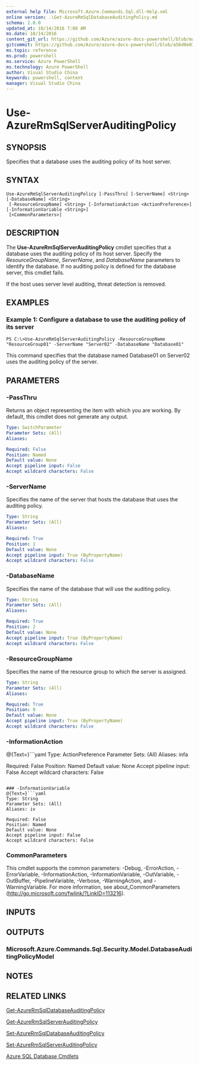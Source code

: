 ```yaml
---
external help file: Microsoft.Azure.Commands.Sql.dll-Help.xml
online version: .\Get-AzureRmSqlDatabaseAuditingPolicy.md
schema: 2.0.0
updated_at: 10/14/2016 7:06 AM
ms.date: 10/14/2016
content_git_url: https://github.com/Azure/azure-docs-powershell/blob/master/azureps-cmdlets-docs/ResourceManager/AzureRM.Sql/v2.0/CmdletMDs/Use-AzureRmSqlServerAuditingPolicy.md
gitcommit: https://github.com/Azure/azure-docs-powershell/blob/a56d0e01e65c2c33aa2af13dd29addc94ead6e88/azureps-cmdlets-docs/ResourceManager/AzureRM.Sql/v2.0/CmdletMDs/Use-AzureRmSqlServerAuditingPolicy.md
ms.topic: reference
ms.prod: powershell
ms.service: Azure PowerShell
ms.technology: Azure PowerShell
author: Visual Studio China
keywords: powershell, content
manager: Visual Studio China
---
```


# Use-AzureRmSqlServerAuditingPolicy

## SYNOPSIS
Specifies that a database uses the auditing policy of its host server.

## SYNTAX

```
Use-AzureRmSqlServerAuditingPolicy [-PassThru] [-ServerName] <String> [-DatabaseName] <String>
 [-ResourceGroupName] <String> [-InformationAction <ActionPreference>] [-InformationVariable <String>]
 [<CommonParameters>]
```

## DESCRIPTION
The **Use-AzureRmSqlServerAuditingPolicy** cmdlet specifies that a database uses the auditing policy of its host server.
Specify the *ResourceGroupName*, *ServerName*, and *DatabaseName* parameters to identify the database.
If no auditing policy is defined for the database server, this cmdlet fails.

If the host uses server level auditing, threat detection is removed.

## EXAMPLES

### Example 1: Configure a database to use the auditing policy of its server
```
PS C:\>Use-AzureRmSqlServerAuditingPolicy -ResourceGroupName "ResourceGroup01" -ServerName "Server02" -DatabaseName "Database01"
```

This command specifies that the database named Database01 on Server02 uses the auditing policy of the server.

## PARAMETERS

### -PassThru
Returns an object representing the item with which you are working.
By default, this cmdlet does not generate any output.

```yaml
Type: SwitchParameter
Parameter Sets: (All)
Aliases: 

Required: False
Position: Named
Default value: None
Accept pipeline input: False
Accept wildcard characters: False
```

### -ServerName
Specifies the name of the server that hosts the database that uses the auditing policy.

```yaml
Type: String
Parameter Sets: (All)
Aliases: 

Required: True
Position: 1
Default value: None
Accept pipeline input: True (ByPropertyName)
Accept wildcard characters: False
```

### -DatabaseName
Specifies the name of the database that will use the auditing policy.

```yaml
Type: String
Parameter Sets: (All)
Aliases: 

Required: True
Position: 2
Default value: None
Accept pipeline input: True (ByPropertyName)
Accept wildcard characters: False
```

### -ResourceGroupName
Specifies the name of the resource group to which the server is assigned.

```yaml
Type: String
Parameter Sets: (All)
Aliases: 

Required: True
Position: 0
Default value: None
Accept pipeline input: True (ByPropertyName)
Accept wildcard characters: False
```

### -InformationAction
@{Text=}```yaml
Type: ActionPreference
Parameter Sets: (All)
Aliases: infa

Required: False
Position: Named
Default value: None
Accept pipeline input: False
Accept wildcard characters: False
```

### -InformationVariable
@{Text=}```yaml
Type: String
Parameter Sets: (All)
Aliases: iv

Required: False
Position: Named
Default value: None
Accept pipeline input: False
Accept wildcard characters: False
```

### CommonParameters
This cmdlet supports the common parameters: -Debug, -ErrorAction, -ErrorVariable, -InformationAction, -InformationVariable, -OutVariable, -OutBuffer, -PipelineVariable, -Verbose, -WarningAction, and -WarningVariable. For more information, see about_CommonParameters (http://go.microsoft.com/fwlink/?LinkID=113216).

## INPUTS

## OUTPUTS

### Microsoft.Azure.Commands.Sql.Security.Model.DatabaseAuditingPolicyModel

## NOTES

## RELATED LINKS

[Get-AzureRmSqlDatabaseAuditingPolicy](.\Get-AzureRmSqlDatabaseAuditingPolicy.md)

[Get-AzureRmSqlServerAuditingPolicy](.\Get-AzureRmSqlServerAuditingPolicy.md)

[Set-AzureRmSqlDatabaseAuditingPolicy](.\Set-AzureRmSqlDatabaseAuditingPolicy.md)

[Set-AzureRmSqlServerAuditingPolicy](.\Set-AzureRmSqlServerAuditingPolicy.md)

[Azure SQL Database Cmdlets](.\AzureRM.Sql.md)

